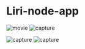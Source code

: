 # Liri-node-app


![movie](https://user-images.githubusercontent.com/32559085/39182804-0b24b846-478c-11e8-8155-dad91c6944bf.PNG)
![capture](https://user-images.githubusercontent.com/32559085/39182812-1493c728-478c-11e8-9417-545d35a657c8.PNG)

![capture](https://user-images.githubusercontent.com/32559085/39213975-0513043a-47e1-11e8-8866-921063d4cece.PNG)
![capture](https://user-images.githubusercontent.com/32559085/39214017-21f362e8-47e1-11e8-8330-2138f6a3b8a2.PNG)

